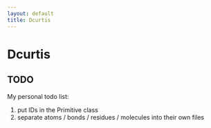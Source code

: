 ```yaml
---
layout: default
title: Dcurtis
---
```


# Dcurtis

TODO
----

My personal todo list:

1.  put IDs in the Primitive class
2.  separate atoms / bonds / residues / molecules into their own files

